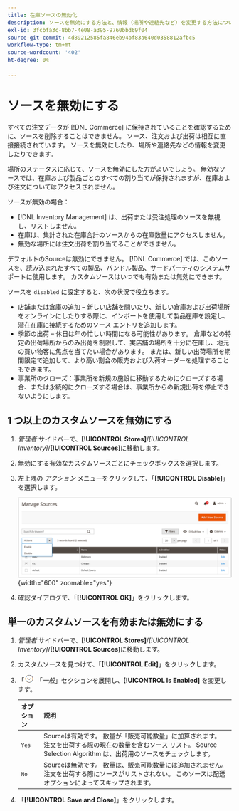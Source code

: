 ```yaml
---
title: 在庫ソースの無効化
description: ソースを無効にする方法と、情報（場所や連絡先など）を変更する方法について説明します。
exl-id: 3fcbfa3c-8bb7-4e08-a395-9760bbd69f04
source-git-commit: 4d89212585fa846eb94bf83a640d0358812afbc5
workflow-type: tm+mt
source-wordcount: '402'
ht-degree: 0%

---
```


# ソースを無効にする

すべての注文データが [!DNL Commerce] に保持されていることを確認するために、ソースを削除することはできません。 ソース、注文および出荷は相互に直接接続されています。 ソースを無効にしたり、場所や連絡先などの情報を変更したりできます。

場所のステータスに応じて、ソースを無効にした方がよいでしょう。 無効なソースでは、在庫および製品ごとのすべての割り当てが保持されますが、在庫および注文についてはアクセスされません。

ソースが無効の場合：

- [!DNL Inventory Management] は、出荷または受注処理のソースを無視し、リストしません。
- 在庫は、集計された在庫合計のソースからの在庫数量にアクセスしません。
- 無効な場所には注文出荷を割り当てることができません。

デフォルトのSourceは無効にできません。 [!DNL Commerce] では、このソースを、読み込まれたすべての製品、バンドル製品、サードパーティのシステムサポートに使用します。 カスタムソースはいつでも有効または無効にできます。

ソースを `disabled` に設定すると、次の状況で役立ちます。

- 店舗または倉庫の追加 – 新しい店舗を開いたり、新しい倉庫および出荷場所をオンラインにしたりする際に、インポートを使用して製品在庫を設定し、潜在在庫に接続するためのソース エントリを追加します。
- 季節の出荷 – 休日は年の忙しい時間になる可能性があります。 倉庫などの特定の出荷場所からのみ出荷を制限して、実店舗の場所を十分に在庫し、地元の買い物客に焦点を当てたい場合があります。 または、新しい出荷場所を期間限定で追加して、より高い割合の販売および入荷オーダーを処理することもできます。
- 事業所のクローズ：事業所を新規の施設に移動するためにクローズする場合、または永続的にクローズする場合は、事業所からの新規出荷を停止できないようにします。

## 1 つ以上のカスタムソースを無効にする

1. _管理者_ サイドバーで、**[!UICONTROL Stores]**/_[!UICONTROL Inventory]_/**[!UICONTROL Sources]**&#x200B;に移動します。

1. 無効にする有効なカスタムソースごとにチェックボックスを選択します。

1. 左上隅の _アクション_ メニューをクリックして、「**[!UICONTROL Disable]**」を選択します。

   ![[!DNL Inventory Management] ソース – アクションメニュー &#x200B;](assets/inventory-source-disable.png){width="600" zoomable="yes"}

1. 確認ダイアログで、「**[!UICONTROL OK]**」をクリックします。

## 単一のカスタムソースを有効または無効にする

1. _管理者_ サイドバーで、**[!UICONTROL Stores]**/_[!UICONTROL Inventory]_/**[!UICONTROL Sources]**&#x200B;に移動します。

1. カスタムソースを見つけて、「**[!UICONTROL Edit]**」をクリックします。

1. 「![&#x200B; 拡張セレクター &#x200B;](../assets/icon-display-expand.png) 「_一般_」セクションを展開し、**[!UICONTROL Is Enabled]** を変更します。

   | オプション | 説明 |
   | ----- | ----- |
   | `Yes` | Sourceは有効です。 数量が「販売可能数量」に加算されます。 注文を出荷する際の現在の数量を含むソース リスト。 Source Selection Algorithm は、出荷用のソースをチェックします。 |
   | `No` | Sourceは無効です。 数量は、販売可能数量には追加されません。 注文を出荷する際にソースがリストされない。 このソースは配送オプションによってスキップされます。 |

1. 「**[!UICONTROL Save and Close]**」をクリックします。
